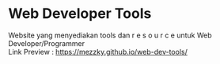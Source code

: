 # Web Developer Tools
Website yang menyediakan tools dan r e s o u r c e untuk Web Developer/Programmer <br>
Link Preview : https://mezzky.github.io/web-dev-tools/
